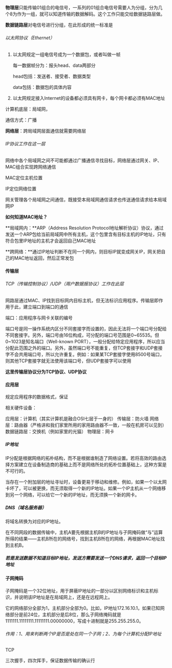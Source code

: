 **物理层**只能传输01组合的电信号，一系列的01组合电信号需要人为分组，分为几个8为作为一组，就可以知道传输的数据解码。这个工作只能交给数据链路层做。

**数据链路层**对电信号进行分组，在此形成的统一标准是

###### 以太网协议（Ethernet）

1. 以太网规定一组电信号成为一个数据包，或者叫做一帧

   每一数据帧分为：报头head、data两部分

   head包括：发送者、接受者、数据类型

   data包括：数据包的具体内容

2. 以太网规定接入Internet的设备都必须具有网卡，每个网卡都必须有MAC地址



计算机底层：局域网，

通信方式：广播



**网络层**：跨局域网层面通信就需要网络层

###### IP协议工作在这一层

网络中各个局域网之间不可能都通过广播通信寻找目标，网络层通过网关、IP、MAC组合实现跨网络通信

MAC定位主机位置

IP定位网络位置

网关管理各个局域网之间通信，既接受本局域网通信请求也传送通信请求给本局域网IP

**如何知道MAC地址？**

**局域网内：**ARP（Address Resolution Protocol地址解析协议）协议，通过发送一个ARP包给当前局域网中所有主机，这个包里含有目标主机的IP地址，只有符合包里IP地址的主机才会返回自己MAC地址

**跨网络：**通过IP地址判断不在同一个网内，则目标IP就变成网关IP，网关把自己的MAC地址返回，然后正常发包



#### 传输层

###### TCP（传输控制协议）/UDP（用户数据报协议）工作在此层

网路层通过MAC、IP找到目标网内目标主机，但无法标识应用程序。传输层即作用于此，建立端口到端口的通信

端口：应用程序与网卡关联的编号

端口号是同一操作系统内区分不同套接字而设置的，因此无法将一个端口号分配给不同套接字。另外，端口号由16位构成，可分配的端口号范围是0~65535。但0~1023是知名端口（Well-known PORT），一般分配给特定应用程序，所以应当分配此范围之外的端口。另外，虽然端口号不能重复，但TCP套接字和UDP套接字不会共用端口号，所以允许重复。例如：如果某TCP套接字使用8500号端口，则其他TCP套接字就无法使用该端口号，但UDP套接字可以使用





**这里传输层协议分为TCP协议、UDP协议**



#### 应用层

规定应用程序的数据格式，保证





相关硬件设备：

应用层：计算机（其实计算机是融合OSI七层于一身的）
传输层：防火墙
网络层：路由器（严格讲和我们家里所用的家用路由器不一致，一般在机房可以见到）
数据链路层：交换机（例如家里的光猫）
物理层：网卡





##### IP地址

​	IP分配是根据网络的拓朴结构，而不是根据谁制造了网络设置。若将高效的路由选择方案建立在设备制造商的基础上而不是网络所处的拓朴位置基础上，这种方案是不可行的。

​	当存在一个附加层的地址寻址时，设备更易于移动和维修。例如，如果一个以太网卡坏了，可以被更换，而无须取得一个新的IP地址。如果一个IP主机从一个网络移到另一个网络，可以给它一个新的IP地址，而无须换一个新的网卡。



##### DNS（域名服务器）

将域名转换为对应的IP地址。

在不同网段的数据传输中，主机A要先根据主机B的IP地址与子网掩码做“与”运算所得的结果——主机B所在的网络号，找到主机B所在的网络，再根据MAC地址找到主机B。



##### 若是发送数据不知道目标IP地址，发送方需要发送一个DNS请求，返回一个目标IP地址



#### 子网掩码

​	子网掩码是一个32位地址，用于屏蔽IP地址的一部分以区别网络标识和主机标识，并说明该IP地址是在局域网上，还是在远程网上。

​	它的网络部分全部为1，主机部分全部为0。比如，IP地址172.16.10.1，如果已知网络部分是前24位，主机部分是后8位，那么子网络掩码就是1111111.11111111.11111111.00000000，写成十进制就是255.255.255.0。

###### 作用：1、用来判断两个IP是否是处在同一个子网；2、为每个计算机分配IP地址







TCP

三次握手，四次挥手，保证数据传输的确认行


